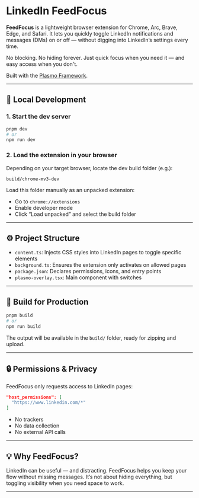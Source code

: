 # LinkedIn FeedFocus

**FeedFocus** is a lightweight browser extension for Chrome, Arc, Brave, Edge, and Safari. It lets you quickly toggle LinkedIn notifications and messages (DMs) on or off — without digging into LinkedIn’s settings every time.

No blocking. No hiding forever. Just quick focus when you need it — and easy access when you don't.

Built with the [Plasmo Framework](https://docs.plasmo.com/).

---

## 🔧 Local Development

### 1. Start the dev server

```bash
pnpm dev
# or
npm run dev
```

### 2. Load the extension in your browser

Depending on your target browser, locate the dev build folder (e.g.):

```
build/chrome-mv3-dev
```

Load this folder manually as an unpacked extension:
- Go to `chrome://extensions`
- Enable developer mode
- Click “Load unpacked” and select the build folder

---

## ⚙️ Project Structure

- `content.ts`: Injects CSS styles into LinkedIn pages to toggle specific elements
- `background.ts`: Ensures the extension only activates on allowed pages
- `package.json`: Declares permissions, icons, and entry points
- `plasmo-overlay.tsx`: Main component with switches

---

## 🚀 Build for Production

```bash
pnpm build
# or
npm run build
```

The output will be available in the `build/` folder, ready for zipping and upload.

---

## 🔒 Permissions & Privacy

FeedFocus only requests access to LinkedIn pages:

```json
"host_permissions": [
  "https://www.linkedin.com/*"
]
```

- No trackers
- No data collection
- No external API calls

---

## 💡 Why FeedFocus?

LinkedIn can be useful — and distracting. FeedFocus helps you keep your flow without missing messages. It’s not about hiding everything, but toggling visibility when you need space to work.

---